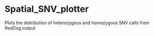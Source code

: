 # Spatial_SNV_plotter
Plots the distribution of heterozygous and homozygous SNV calls from RedDog output
